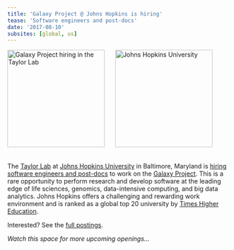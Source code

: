 ```yaml
---
title: 'Galaxy Project @ Johns Hopkins is hiring'
tease: 'Software engineers and post-docs'
date: '2017-08-10'
subsites: [global, us]
---
```

<div class="center">
<a href="/galaxy-is-hiring/"><img src="/images/news-graphics/GalaxyIsHiringWordCloud2.png" alt="Galaxy Project hiring in the Taylor Lab" width="220" /></a>
&nbsp;&nbsp;&nbsp;&nbsp; <a href="http://www.johnshopkins.edu/"><img src="/images/logos/JohnsHopkins.png" alt="Johns Hopkins University" width="220" /></a>
</div>
<br />

The [Taylor Lab](https://web.archive.org/web/20210308182933/https://taylorlab.org/) at [Johns Hopkins University](https://jhu.edu/) in Baltimore, Maryland is [hiring software engineers and post-docs](/galaxy-is-hiring/) to work on the [Galaxy Project](/).  This is a rare opportunity to perform research and develop software at the leading edge of life sciences, genomics, data-intensive computing, and big data analytics. Johns Hopkins offers a challenging and rewarding work environment and is ranked as a global top 20 university by [Times Higher Education](https://www.timeshighereducation.com/world-university-rankings/johns-hopkins-university).

Interested?  See the [full postings](/galaxy-is-hiring/).

*Watch this space for more upcoming openings...*
